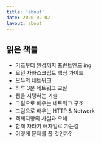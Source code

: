 ```yaml
---
title: 'about'
date: 2020-02-02
layout: about
---
```


## 읽은 책들

- 기초부터 완성까지 프런트엔드 ing
- 모던 자바스크립트 핵심 가이드
- 모두의 네트워크
- 하루 3분 네트워크 교실
- 웹을 지탱하는 기술
- 그림으로 배우는 네트워크 구조
- 그림으로 배우는 HTTP & Network
- 객체지향의 사실과 오해
- 함께 자라기 애자일로 가는길
- 어떻게 문제를 풀 것인가?
